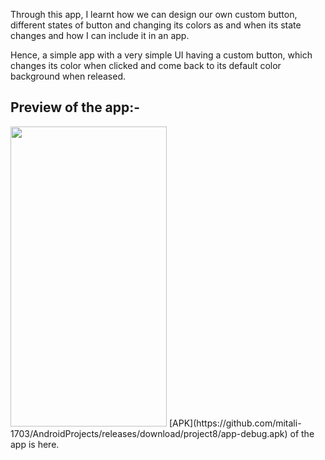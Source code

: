 Through this app, I learnt how we can design our own custom button, different states of button and changing its colors as and when its state changes and how I can include it in an app. 

Hence, a simple app with a very simple UI having a custom button, which changes its color when clicked and come back to its default color background when released.

## Preview of the app:-
<img src="https://user-images.githubusercontent.com/66427936/129201392-e0c365dc-3602-4d0f-adf8-fa065a2d866f.jpeg" width="250" height="480">
[APK](https://github.com/mitali-1703/AndroidProjects/releases/download/project8/app-debug.apk) of the app is here.
